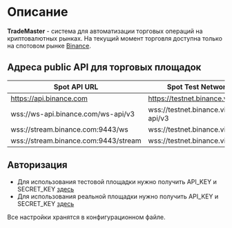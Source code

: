 # Описание

**TradeMaster** - система для автоматизации торговых операций на криптовалютных рынках.
На текущий момент торговля доступна только на спотовом рынке [Binance](https://www.binance.com/). 

## Адреса public API для торговых площадок

| Spot API URL                         | Spot Test Network URL                   |
|--------------------------------------|-----------------------------------------|
| https://api.binance.com	            | https://testnet.binance.vision          |
| wss://ws-api.binance.com/ws-api/v3	| wss://testnet.binance.vision/ws-api/v3  |
| wss://stream.binance.com:9443/ws	    | wss://testnet.binance.vision/ws         |
| wss://stream.binance.com:9443/stream | wss://testnet.binance.vision/stream     |

## Авторизация
* Для использования тестовой площадки нужно получить API_KEY и SECRET_KEY [здесь](https://testnet.binance.vision)
* Для использования реальной площадки нужно получить API_KEY и SECRET_KEY [здесь](https://www.binance.com/en/my/settings/api-management)

Все настройки хранятся в конфигурационном файле. 


